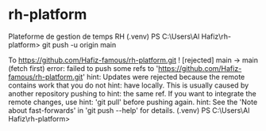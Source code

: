 # rh-platform
Plateforme de gestion de temps RH 
(.venv) PS C:\Users\Al Hafiz\rh-platform> git push -u origin main
>>
To https://github.com/Hafiz-famous/rh-platform.git
 ! [rejected]        main -> main (fetch first)
error: failed to push some refs to 'https://github.com/Hafiz-famous/rh-platform.git'
hint: Updates were rejected because the remote contains work that you do not
hint: have locally. This is usually caused by another repository pushing to
hint: the same ref. If you want to integrate the remote changes, use
hint: 'git pull' before pushing again.
hint: See the 'Note about fast-forwards' in 'git push --help' for details.
(.venv) PS C:\Users\Al Hafiz\rh-platform> 
